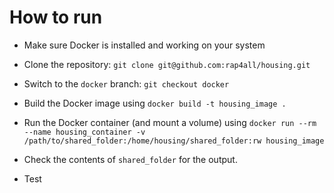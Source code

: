 # How to run

- Make sure Docker is installed and working on your system
- Clone the repository: `git clone git@github.com:rap4all/housing.git`
- Switch to the `docker` branch: `git checkout docker`
- Build the Docker image using `docker build -t housing_image .`
- Run the Docker container (and mount a volume) using `docker run --rm --name housing_container -v 
/path/to/shared_folder:/home/housing/shared_folder:rw housing_image`
- Check the contents of `shared_folder` for the output.

- Test
